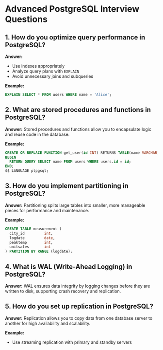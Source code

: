 # Advanced PostgreSQL Interview Questions

## 1. How do you optimize query performance in PostgreSQL?
**Answer:**
- Use indexes appropriately
- Analyze query plans with `EXPLAIN`
- Avoid unnecessary joins and subqueries

**Example:**
```sql
EXPLAIN SELECT * FROM users WHERE name = 'Alice';
```

## 2. What are stored procedures and functions in PostgreSQL?
**Answer:**
Stored procedures and functions allow you to encapsulate logic and reuse code in the database.

**Example:**
```sql
CREATE OR REPLACE FUNCTION get_user(id INT) RETURNS TABLE(name VARCHAR) AS $$
BEGIN
  RETURN QUERY SELECT name FROM users WHERE users.id = id;
END;
$$ LANGUAGE plpgsql;
```

## 3. How do you implement partitioning in PostgreSQL?
**Answer:**
Partitioning splits large tables into smaller, more manageable pieces for performance and maintenance.

**Example:**
```sql
CREATE TABLE measurement (
  city_id         int,
  logdate         date,
  peaktemp        int,
  unitsales       int
) PARTITION BY RANGE (logdate);
```

## 4. What is WAL (Write-Ahead Logging) in PostgreSQL?
**Answer:**
WAL ensures data integrity by logging changes before they are written to disk, supporting crash recovery and replication.

## 5. How do you set up replication in PostgreSQL?
**Answer:**
Replication allows you to copy data from one database server to another for high availability and scalability.

**Example:**
- Use streaming replication with primary and standby servers
